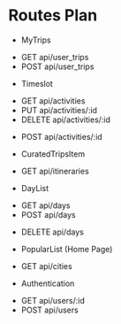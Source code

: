# Routes Plan

- MyTrips 

* GET api/user_trips
* POST api/user_trips

- Timeslot

* GET api/activities
* PUT api/activities/:id
* DELETE api/activities/:id
<!-- TBD: -->
* POST api/activities/:id

- CuratedTripsItem

* GET api/itineraries

- DayList

* GET api/days
* POST api/days
<!-- TBC: -->
* DELETE api/days

- PopularList (Home Page)

* GET api/cities

- Authentication

* GET api/users/:id
* POST api/users